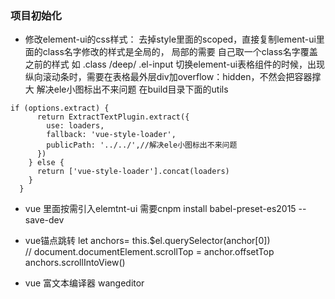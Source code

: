 ### 项目初始化

* 修改element-ui的css样式： 去掉style里面的scoped，直接复制lement-ui里面的class名字修改的样式是全局的，  局部的需要 自己取一个class名字覆盖之前的样式 如 .class /deep/ .el-input
切换element-ui表格组件的时候，出现纵向滚动条时，需要在表格最外层div加overflow：hidden，不然会把容器撑大
解决ele小图标出不来问题  在build目录下面的utils   
```
if (options.extract) {
      return ExtractTextPlugin.extract({
        use: loaders,
        fallback: 'vue-style-loader',     
        publicPath: '../../',//解决ele小图标出不来问题
      })
    } else {
      return ['vue-style-loader'].concat(loaders)
    }
  }
```
* vue 里面按需引入elemtnt-ui 需要cnpm install babel-preset-es2015 --save-dev


* vue锚点跳转
  let anchors= this.$el.querySelector(anchor[0])  
  // document.documentElement.scrollTop = anchor.offsetTop 
  anchors.scrollIntoView() 

* vue 富文本编译器 wangeditor
